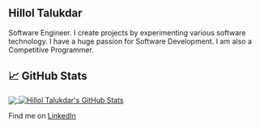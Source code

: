 <!-- # Hello there! <img src="https://raw.githubusercontent.com/MartinHeinz/MartinHeinz/master/wave.gif" width="30px"> -->

## Hillol Talukdar

Software Engineer. I create projects by experimenting various software technology. I have a huge passion for Software Development. I am also a Competitive Programmer.

## &#x1f4c8; GitHub Stats

<a href="https://github.com/Hillol-Talukdar">
  <img align="center" src="https://github-readme-stats.vercel.app/api/top-langs/?username=Hillol-Talukdar&layout=compact&theme=dark" />
</a>
<a href="https://github.com/Hillol-Talukdar">
  <img align="center" src="https://github-readme-stats.vercel.app/api?username=Hillol-Talukdar&show_icons=true&line_height=27&count_private=true&title_color=ffffff&text_color=c9cacc&icon_color=2bbc8a&bg_color=1d1f21" alt="Hillol Talukdar's GitHub Stats" />
</a>

Find me on [LinkedIn](https://www.linkedin.com/in/hillol-talukdar-a175a51a3/)

